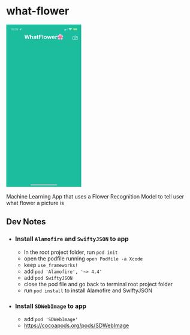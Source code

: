 # what-flower

![gif](https://raw.githubusercontent.com/kawgh1/what-flower/main/flower.gif)

Machine Learning App that uses a Flower Recognition Model to tell user what flower a picture is


## Dev Notes  

- ###  Install `Alamofire` and `SwiftyJSON` to app
  - In the root project folder, run `pod init`
  - open the podfile running `open Podfile -a Xcode`
  - keep `use_frameworks!`
  - add `pod 'Alamofire', '~> 4.4'`
  - add `pod SwiftyJSON`
  - close the pod file and go back to terminal root project folder
  - run `pod install` to install Alamofire and SwiftyJSON

- ### Install `SDWebImage` to app
  - add `pod 'SDWebImage'`
  - https://cocoapods.org/pods/SDWebImage
